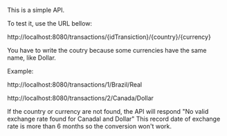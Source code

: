 This is a simple API.

To test it, use the URL bellow:

http://localhost:8080/transactions/{idTransiction}/{country}/{currency}

You have to write the coutry because some currencies have the same name, like Dollar.

Example: 

http://localhost:8080/transactions/1/Brazil/Real

http://localhost:8080/transactions/2/Canada/Dollar

If the country or currency are not found, the API will respond "No valid exchange rate found for Canadal and Dollar"
This record date of exchange rate is more than 6 months so the conversion won't work.
